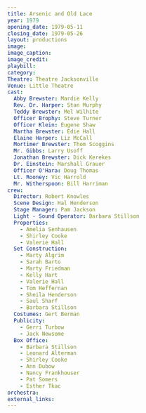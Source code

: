 ```yaml
---
title: Arsenic and Old Lace
year: 1979
opening_date: 1979-05-11
closing_date: 1979-05-26
layout: productions
image:
image_caption:
image_credit:
playbill: 
category: 
Theatre: Theatre Jacksonville
Venue: Little Theatre
cast:
  Abby Brewster: Mardie Kelly
  Rev. Dr. Harper: Stan Murphy
  Teddy Brewster: Mel Wilhite
  Officer Brophy: Steve Turner
  Officer Klein: Eugene Shaw
  Martha Brewster: Edie Hall
  Elaine Harper: Liz McCall
  Mortimer Brewster: Thom Scoggins
  Mr. Gibbs: Larry Usoff
  Jonathan Brewster: Dick Kerekes
  Dr. Einstein: Marshall Grauer
  Officer O'Hara: Doug Thomas
  Lt. Rooney: Vic Harrold
  Mr. Witherspoon: Bill Harriman
crew:
  Director: Robert Knowles
  Scene Design: Hal Henderson
  Stage Manager: Pam Jackson
  Light - Sound Operator: Barbara Stillson
  Properties:
    - Amelia Senhausen
    - Shirley Cooke
    - Valerie Hall
  Set Construction:
    - Marty Algrim
    - Sarah Barto
    - Marty Friedman
    - Kelly Hart
    - Valerie Hall
    - Tom Heffernan
    - Sheila Henderson
    - Saul Sharf
    - Barbara Stillson
  Costumes: Gert Berman
  Publicity:
    - Gerri Turbow
    - Jack Newsome
  Box Office:
    - Barbara Stillson
    - Leonard Alterman
    - Shirley Cooke
    - Ann Dubow
    - Nancy Frankhouser
    - Pat Somers
    - Esther Tkac
orchestra:
external_links:
---
```


